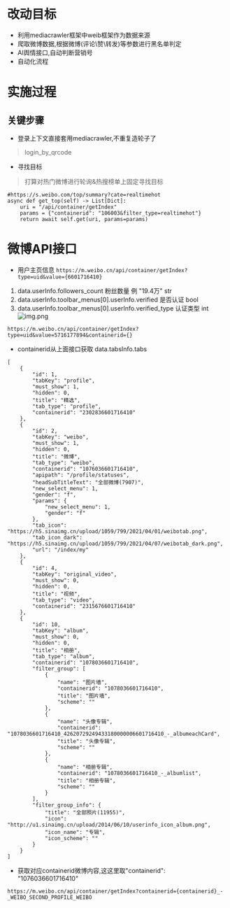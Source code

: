 # 改动目标
- 利用mediacrawler框架中weib框架作为数据来源
- 爬取微博数据,根据微博(评论\赞\转发)等参数进行黑名单判定
- AI舆情接口,自动判断营销号
- 自动化流程


# 实施过程
## 关键步骤
- 登录上下文直接套用mediacrawler,不重复造轮子了
> login_by_qrcode

- 寻找目标
> 打算对热门微博进行轮询&热搜榜单上固定寻找目标

````
#https://s.weibo.com/top/summary?cate=realtimehot
async def get_top(self) -> List[Dict]:
    uri = "/api/container/getIndex"
    params = {"containerid": "106003&filter_type=realtimehot"}
    return await self.get(uri, params=params)
````

# 微博API接口
- 用户主页信息
```https://m.weibo.cn/api/container/getIndex?type=uid&value={6601716410}```
1. data.userInfo.followers_count 粉丝数量 例 "19.4万" str
2. data.userInfo.toolbar_menus[0].userInfo.verified 是否认证 bool
3. data.userInfo.toolbar_menus[0].userInfo.verified_type 认证类型  int
![img.png](static/images/img_5.png)

```https://m.weibo.cn/api/container/getIndex?type=uid&value=5716177894&containerid={}```
- containerid从上面接口获取
data.tabsInfo.tabs
```
[
    {
        "id": 1,
        "tabKey": "profile",
        "must_show": 1,
        "hidden": 0,
        "title": "精选",
        "tab_type": "profile",
        "containerid": "2302836601716410"
    },
    {
        "id": 2,
        "tabKey": "weibo",
        "must_show": 1,
        "hidden": 0,
        "title": "微博",
        "tab_type": "weibo",
        "containerid": "1076036601716410",
        "apipath": "/profile/statuses",
        "headSubTitleText": "全部微博(7907)",
        "new_select_menu": 1,
        "gender": "f",
        "params": {
            "new_select_menu": 1,
            "gender": "f"
        },
        "tab_icon": "https://h5.sinaimg.cn/upload/1059/799/2021/04/01/weibotab.png",
        "tab_icon_dark": "https://h5.sinaimg.cn/upload/1059/799/2021/04/07/weibotab_dark.png",
        "url": "/index/my"
    },
    {
        "id": 4,
        "tabKey": "original_video",
        "must_show": 0,
        "hidden": 0,
        "title": "视频",
        "tab_type": "video",
        "containerid": "2315676601716410"
    },
    {
        "id": 10,
        "tabKey": "album",
        "must_show": 0,
        "hidden": 0,
        "title": "相册",
        "tab_type": "album",
        "containerid": "1078036601716410",
        "filter_group": [
            {
                "name": "图片墙",
                "containerid": "1078036601716410",
                "title": "图片墙",
                "scheme": ""
            },
            {
                "name": "头像专辑",
                "containerid": "1078036601716410_42620729249433180000006601716410_-_albumeachCard",
                "title": "头像专辑",
                "scheme": ""
            },
            {
                "name": "相册专辑",
                "containerid": "1078036601716410_-_albumlist",
                "title": "相册专辑",
                "scheme": ""
            }
        ],
        "filter_group_info": {
            "title": "全部照片(11955)",
            "icon": "http://u1.sinaimg.cn/upload/2014/06/10/userinfo_icon_album.png",
            "icon_name": "专辑",
            "icon_scheme": ""
        }
    }
]
```
- 获取对应containerid微博内容,这这里取"containerid": "1076036601716410"

```https://m.weibo.cn/api/container/getIndex?containerid={containerid}_-_WEIBO_SECOND_PROFILE_WEIBO```



